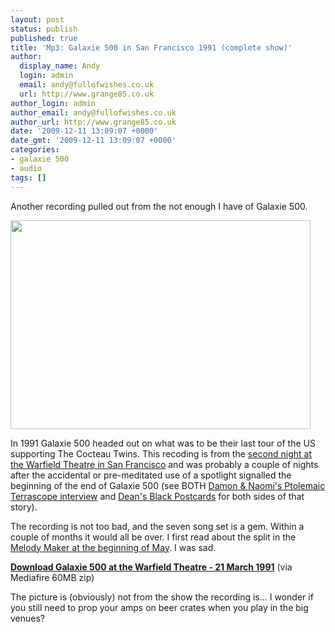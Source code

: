```yaml
---
layout: post
status: publish
published: true
title: 'Mp3: Galaxie 500 in San Francisco 1991 (complete show)'
author:
  display_name: Andy
  login: admin
  email: andy@fullofwishes.co.uk
  url: http://www.grange85.co.uk
author_login: admin
author_email: andy@fullofwishes.co.uk
author_url: http://www.grange85.co.uk
date: '2009-12-11 13:09:07 +0000'
date_gmt: '2009-12-11 13:09:07 +0000'
categories:
- galaxie 500
- audio
tags: []
---
```


<p>Another recording pulled out from the not enough I have of Galaxie 500.</p>
<p><img alt="" src="https://media.fullofwishes.co.uk/01-galaxie_500/pictures/galaxiestill4.jpg" title="Galaxie 500" class="aligncenter" width="480" height="334" /></p>
<p>In 1991 Galaxie 500 headed out on what was to be their last tour of the US supporting The Cocteau Twins. This recoding is from the <a href="/database/show/1991-03-21-galaxie-500-warfield-theater-san-francisco-ca-usa/">second night at the Warfield Theatre in San Francisco</a> and was probably a couple of nights after the accidental or pre-meditated use of a spotlight signalled the beginning of the end of Galaxie 500 (see BOTH <a href="http://web.archive.org/web/20100204134354/http://www.damonandnaomi.com:80/interviews/ptinterview.html">Damon & Naomi's Ptolemaic Terrascope interview</a> and <a href="http://www.amazon.com/gp/redirect.html?ie=UTF8&location=https%3A%2F%2Fwww.amazon.com%2Fs%3Fie%3DUTF8%26x%3D0%26ref_%3Dnb%255Fss%26y%3D0%26field-keywords%3Dblack%2520postcards%26url%3Dsearch-alias%253Daps&tag=aheadfullofwi-20&linkCode=ur2&camp=1789&creative=390957">Dean's Black Postcards</a> for both sides of that story).</p>
<p>The recording is not too bad, and the seven song set is a gem. Within a couple of months it would all be over. I first read about the split in the <a href="/1991/05/04/galaxie-500-split/">Melody Maker at the beginning of May</a>. I was sad.</p>
<p><strong><a href="http://www.mediafire.com/file/ttzyy5ymw2n/1991-03-21_ Galaxie_500_SF_USA.zip">Download Galaxie 500 at the Warfield Theatre - 21 March 1991</a></strong> (via Mediafire 60MB zip)</p>
<p>The picture is (obviously) not from the show the recording is... I wonder if you still need to prop your amps on beer crates when you play in the big venues?</p>
